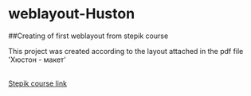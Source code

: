 # weblayout-Huston
##Creating of first weblayout from stepik course
<br><p>This project was created according to the layout attached in the pdf file 'Хюстон - макет'</p>
<br><a href = 'https://stepik.org/course/38218/syllabus'>Stepik course link</a>
